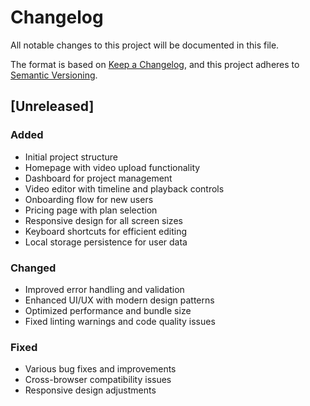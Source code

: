 # Changelog

All notable changes to this project will be documented in this file.

The format is based on [Keep a Changelog](https://keepachangelog.com/en/1.0.0/),
and this project adheres to [Semantic Versioning](https://semver.org/spec/v2.0.0.html).

## [Unreleased]

### Added
- Initial project structure
- Homepage with video upload functionality
- Dashboard for project management
- Video editor with timeline and playback controls
- Onboarding flow for new users
- Pricing page with plan selection
- Responsive design for all screen sizes
- Keyboard shortcuts for efficient editing
- Local storage persistence for user data

### Changed
- Improved error handling and validation
- Enhanced UI/UX with modern design patterns
- Optimized performance and bundle size
- Fixed linting warnings and code quality issues

### Fixed
- Various bug fixes and improvements
- Cross-browser compatibility issues
- Responsive design adjustments